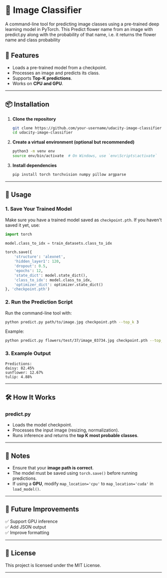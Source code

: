 # 🌿 Image Classifier

A command-line tool for predicting image classes using a pre-trained deep learning model in PyTorch. This Predict flower name from an image with predict.py along with the probability of that name, i.e. it returns the flower name and class probability

## 🎯 Features
- Loads a pre-trained model from a checkpoint.
- Processes an image and predicts its class.
- Supports **Top-K predictions**.
- Works on **CPU and GPU**.

---

## 📦 Installation
1. **Clone the repository**  
   ```bash
   git clone https://github.com/your-username/udacity-image-classifier.git
   cd udacity-image-classifier
   ```
2. **Create a virtual environment (optional but recommended)**  
   ```bash
   python3 -m venv env
   source env/bin/activate  # On Windows, use `env\Scripts\activate`
   ```
3. **Install dependencies**  
   ```bash
   pip install torch torchvision numpy pillow argparse
   ```

---

## 🔧 Usage  

### **1. Save Your Trained Model**  
Make sure you have a trained model saved as `checkpoint.pth`. If you haven't saved it yet, use:
```python
import torch

model.class_to_idx = train_datasets.class_to_idx

torch.save({
    'structure': 'alexnet',
    'hidden_layer1': 120,
    'dropout': 0.5,
    'epochs': 12,
    'state_dict': model.state_dict(),
    'class_to_idx': model.class_to_idx,
    'optimizer_dict': optimizer.state_dict()
}, 'checkpoint.pth')
```

### **2. Run the Prediction Script**
Run the command-line tool with:
```bash
python predict.py path/to/image.jpg checkpoint.pth --top_k 3
```
Example:
```bash
python predict.py flowers/test/37/image_03734.jpg checkpoint.pth --top_k 5
```

### **3. Example Output**
```
Predictions:
daisy: 82.45%
sunflower: 12.67%
tulip: 4.88%
```

---

## 🛠️ How It Works
### **predict.py**
- Loads the model checkpoint.
- Processes the input image (resizing, normalization).
- Runs inference and returns the **top K most probable classes**.
---

## 📝 Notes
- Ensure that your **image path is correct**.
- The model must be saved using `torch.save()` before running predictions.
- If using a **GPU**, modify `map_location='cpu'` to `map_location='cuda'` in `load_model()`.

---

## 🎯 Future Improvements
✅ Support GPU inference  
✅ Add JSON output  
✅ Improve formatting  

---

## 📜 License
This project is licensed under the MIT License.

---


